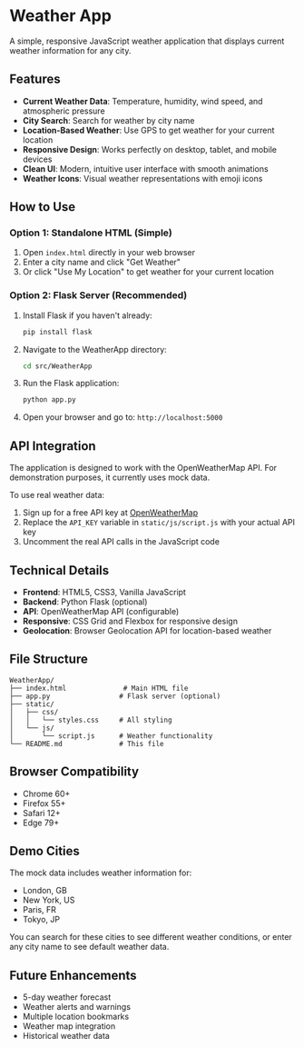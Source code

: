 # Weather App

A simple, responsive JavaScript weather application that displays current weather information for any city.

## Features

- **Current Weather Data**: Temperature, humidity, wind speed, and atmospheric pressure
- **City Search**: Search for weather by city name
- **Location-Based Weather**: Use GPS to get weather for your current location
- **Responsive Design**: Works perfectly on desktop, tablet, and mobile devices
- **Clean UI**: Modern, intuitive user interface with smooth animations
- **Weather Icons**: Visual weather representations with emoji icons

## How to Use

### Option 1: Standalone HTML (Simple)
1. Open `index.html` directly in your web browser
2. Enter a city name and click "Get Weather"
3. Or click "Use My Location" to get weather for your current location

### Option 2: Flask Server (Recommended)
1. Install Flask if you haven't already:
   ```bash
   pip install flask
   ```

2. Navigate to the WeatherApp directory:
   ```bash
   cd src/WeatherApp
   ```

3. Run the Flask application:
   ```bash
   python app.py
   ```

4. Open your browser and go to: `http://localhost:5000`

## API Integration

The application is designed to work with the OpenWeatherMap API. For demonstration purposes, it currently uses mock data.

To use real weather data:

1. Sign up for a free API key at [OpenWeatherMap](https://openweathermap.org/api)
2. Replace the `API_KEY` variable in `static/js/script.js` with your actual API key
3. Uncomment the real API calls in the JavaScript code

## Technical Details

- **Frontend**: HTML5, CSS3, Vanilla JavaScript
- **Backend**: Python Flask (optional)
- **API**: OpenWeatherMap API (configurable)
- **Responsive**: CSS Grid and Flexbox for responsive design
- **Geolocation**: Browser Geolocation API for location-based weather

## File Structure

```
WeatherApp/
├── index.html              # Main HTML file
├── app.py                 # Flask server (optional)
├── static/
│   ├── css/
│   │   └── styles.css     # All styling
│   └── js/
│       └── script.js      # Weather functionality
└── README.md              # This file
```

## Browser Compatibility

- Chrome 60+
- Firefox 55+
- Safari 12+
- Edge 79+

## Demo Cities

The mock data includes weather information for:
- London, GB
- New York, US
- Paris, FR
- Tokyo, JP

You can search for these cities to see different weather conditions, or enter any city name to see default weather data.

## Future Enhancements

- 5-day weather forecast
- Weather alerts and warnings
- Multiple location bookmarks
- Weather map integration
- Historical weather data